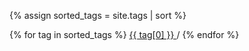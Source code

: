 {% assign sorted_tags = site.tags | sort %}
<p>
  {% for tag in sorted_tags %}
  <a href="/tags#{{tag[0]}}">
    {{ tag[0] }}
  </a> /
  {% endfor %}
</p>
